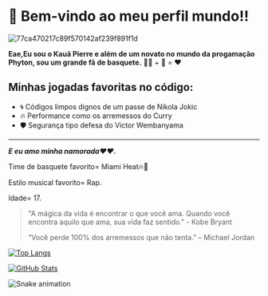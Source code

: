  # **🏀 Bem-vindo ao meu perfil mundo!!**
 

![77ca470217c89f570142af239f891f1d](https://github.com/user-attachments/assets/ab631180-debd-41e3-ac0d-3f975c65687f)

****Eae,Eu sou o Kauã Pierre e além de um novato no mundo da progamação Phyton, sou um grande fã de basquete.**** 🧑‍💻 + 🏀 = ❤️
## Minhas jogadas favoritas no código:
- 🌀 Códigos limpos dignos de um passe de Nikola Jokic
- 🔥 Performance como os arremessos do Curry
- 🛡️ Segurança tipo defesa do Victor Wembanyama
---
***E eu amo minha namorada❤️❤.***

Time de basquete favorito= Miami Heat🔥🏀

Estilo musical favorito= Rap.

Idade= 17.


> "A mágica da vida é encontrar o que você ama. Quando você encontra aquilo que ama, sua vida faz sentido." - Kobe Bryant
>
> 
> “Você perde 100% dos arremessos que não tenta.” – Michael Jordan

[![Top Langs](https://github-readme-stats.vercel.app/api/top-langs/?username=pierrex5&layout=compact)](https://github.com/pierrex5)

[![GitHub Stats](https://github-readme-stats.vercel.app/api?username=pierrex5&show_icons=true&theme=tokyonight)](https://github.com/pierrex5)

<img src="https://raw.githubusercontent.com/pierrex5/pierrex5/output/snake.svg" alt="Snake animation" />

###

